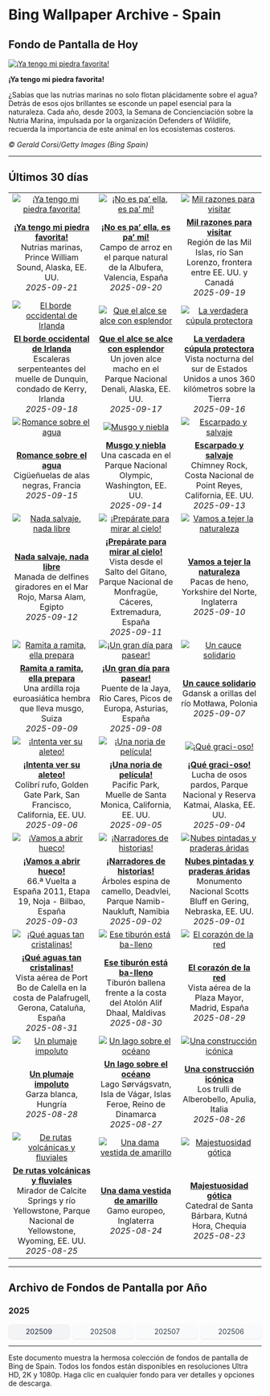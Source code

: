 # Bing Wallpaper Archive - Spain

## Fondo de Pantalla de Hoy

[![¡Ya tengo mi piedra favorita!](https://www.bing.com/th?id=OHR.IceOtters_ES-ES0527606822_UHD.jpg&pid=hp&w=2560)](https://bing.codexun.com/es/detail/20250921)

**¡Ya tengo mi piedra favorita!**

¿Sabías que las nutrias marinas no solo flotan plácidamente sobre el agua? Detrás de esos ojos brillantes se esconde un papel esencial para la naturaleza. Cada año, desde 2003, la Semana de Concienciación sobre la Nutria Marina, impulsada por la organización Defenders of Wildlife, recuerda la importancia de este animal en los ecosistemas costeros.

*© Gerald Corsi/Getty Images (Bing Spain)*

---

## Últimos 30 días

| | | |
|:---:|:---:|:---:|
| [![¡Ya tengo mi piedra favorita!](https://www.bing.com/th?id=OHR.IceOtters_ES-ES0527606822_UHD.jpg&pid=hp&w=2560)](https://bing.codexun.com/es/detail/20250921) | [![¡No es pa’ ella, es pa’ mí!](https://www.bing.com/th?id=OHR.PaellaDay_ES-ES0490054669_UHD.jpg&pid=hp&w=2560)](https://bing.codexun.com/es/detail/20250920) | [![Mil razones para visitar](https://www.bing.com/th?id=OHR.ThousandIslands_ES-ES0457398976_UHD.jpg&pid=hp&w=2560)](https://bing.codexun.com/es/detail/20250919) | 
| **[¡Ya tengo mi piedra favorita!](https://bing.codexun.com/es/detail/20250921)**<br>Nutrias marinas, Prince William Sound, Alaska, EE. UU.<br>*2025-09-21* | **[¡No es pa’ ella, es pa’ mí!](https://bing.codexun.com/es/detail/20250920)**<br>Campo de arroz en el parque natural de la Albufera, Valencia, España<br>*2025-09-20* | **[Mil razones para visitar](https://bing.codexun.com/es/detail/20250919)**<br>Región de las Mil Islas, río San Lorenzo, frontera entre EE. UU. y Canadá<br>*2025-09-19* | 
| [![El borde occidental de Irlanda](https://www.bing.com/th?id=OHR.DunquinIreland_ES-ES8742460168_UHD.jpg&pid=hp&w=2560)](https://bing.codexun.com/es/detail/20250918) | [![Que el alce se alce con esplendor](https://www.bing.com/th?id=OHR.YoungMoose_ES-ES6683972972_UHD.jpg&pid=hp&w=2560)](https://bing.codexun.com/es/detail/20250917) | [![La verdadera cúpula protectora](https://www.bing.com/th?id=OHR.OzoneEarth_ES-ES8514798418_UHD.jpg&pid=hp&w=2560)](https://bing.codexun.com/es/detail/20250916) | 
| **[El borde occidental de Irlanda](https://bing.codexun.com/es/detail/20250918)**<br>Escaleras serpenteantes del muelle de Dunquin, condado de Kerry, Irlanda<br>*2025-09-18* | **[Que el alce se alce con esplendor](https://bing.codexun.com/es/detail/20250917)**<br>Un joven alce macho en el Parque Nacional Denali, Alaska, EE. UU.<br>*2025-09-17* | **[La verdadera cúpula protectora](https://bing.codexun.com/es/detail/20250916)**<br>Vista nocturna del sur de Estados Unidos a unos 360 kilómetros sobre la Tierra<br>*2025-09-16* | 
| [![Romance sobre el agua](https://www.bing.com/th?id=OHR.Echasse_ES-ES8443490175_UHD.jpg&pid=hp&w=2560)](https://bing.codexun.com/es/detail/20250915) | [![Musgo y niebla](https://www.bing.com/th?id=OHR.HohWaterfall_ES-ES8372999914_UHD.jpg&pid=hp&w=2560)](https://bing.codexun.com/es/detail/20250914) | [![Escarpado y salvaje](https://www.bing.com/th?id=OHR.PointReyesSeashore_ES-ES8209669177_UHD.jpg&pid=hp&w=2560)](https://bing.codexun.com/es/detail/20250913) | 
| **[Romance sobre el agua](https://bing.codexun.com/es/detail/20250915)**<br>Cigüeñuelas de alas negras, Francia<br>*2025-09-15* | **[Musgo y niebla](https://bing.codexun.com/es/detail/20250914)**<br>Una cascada en el Parque Nacional Olympic, Washington, EE. UU.<br>*2025-09-14* | **[Escarpado y salvaje](https://bing.codexun.com/es/detail/20250913)**<br>Chimney Rock, Costa Nacional de Point Reyes, California, EE. UU.<br>*2025-09-13* | 
| [![Nada salvaje, nada libre](https://www.bing.com/th?id=OHR.SpinnerDolphins_ES-ES8128013547_UHD.jpg&pid=hp&w=2560)](https://bing.codexun.com/es/detail/20250912) | [![¡Prepárate para mirar al cielo!](https://www.bing.com/th?id=OHR.ExtremaduraJamon_ES-ES8041175238_UHD.jpg&pid=hp&w=2560)](https://bing.codexun.com/es/detail/20250911) | [![Vamos a tejer la naturaleza](https://www.bing.com/th?id=OHR.YorkshireHay_ES-ES7917729802_UHD.jpg&pid=hp&w=2560)](https://bing.codexun.com/es/detail/20250910) | 
| **[Nada salvaje, nada libre](https://bing.codexun.com/es/detail/20250912)**<br>Manada de delfines giradores en el Mar Rojo, Marsa Alam, Egipto<br>*2025-09-12* | **[¡Prepárate para mirar al cielo!](https://bing.codexun.com/es/detail/20250911)**<br>Vista desde el Salto del Gitano, Parque Nacional de Monfragüe, Cáceres, Extremadura, España<br>*2025-09-11* | **[Vamos a tejer la naturaleza](https://bing.codexun.com/es/detail/20250910)**<br>Pacas de heno, Yorkshire del Norte, Inglaterra<br>*2025-09-10* | 
| [![Ramita a ramita, ella prepara](https://www.bing.com/th?id=OHR.SwissSquirrel_ES-ES7836274977_UHD.jpg&pid=hp&w=2560)](https://bing.codexun.com/es/detail/20250909) | [![¡Un gran día para pasear!](https://www.bing.com/th?id=OHR.LaJayaAsturiasDay_ES-ES0574508384_UHD.jpg&pid=hp&w=2560)](https://bing.codexun.com/es/detail/20250908) | [![Un cauce solidario](https://www.bing.com/th?id=OHR.BlueGdansk_ES-ES7748880751_UHD.jpg&pid=hp&w=2560)](https://bing.codexun.com/es/detail/20250907) | 
| **[Ramita a ramita, ella prepara](https://bing.codexun.com/es/detail/20250909)**<br>Una ardilla roja euroasiática hembra que lleva musgo, Suiza<br>*2025-09-09* | **[¡Un gran día para pasear!](https://bing.codexun.com/es/detail/20250908)**<br>Puente de la Jaya, Rio Cares, Picos de Europa, Asturias, España<br>*2025-09-08* | **[Un cauce solidario](https://bing.codexun.com/es/detail/20250907)**<br>Gdansk a orillas del río Motława, Polonia<br>*2025-09-07* | 
| [![¡Intenta ver su aleteo!](https://www.bing.com/th?id=OHR.RufousHummer_ES-ES7667920526_UHD.jpg&pid=hp&w=2560)](https://bing.codexun.com/es/detail/20250906) | [![¡Una noria de película!](https://www.bing.com/th?id=OHR.SunsetPier_ES-ES7586673768_UHD.jpg&pid=hp&w=2560)](https://bing.codexun.com/es/detail/20250905) | [![¡Qué graci-oso!](https://www.bing.com/th?id=OHR.WrestlingBears_ES-ES0873710105_UHD.jpg&pid=hp&w=2560)](https://bing.codexun.com/es/detail/20250904) | 
| **[¡Intenta ver su aleteo!](https://bing.codexun.com/es/detail/20250906)**<br>Colibrí rufo, Golden Gate Park, San Francisco, California, EE. UU.<br>*2025-09-06* | **[¡Una noria de película!](https://bing.codexun.com/es/detail/20250905)**<br>Pacific Park, Muelle de Santa Monica, California, EE. UU.<br>*2025-09-05* | **[¡Qué graci-oso!](https://bing.codexun.com/es/detail/20250904)**<br>Lucha de osos pardos, Parque Nacional y Reserva Katmai, Alaska, EE. UU.<br>*2025-09-04* | 
| [![¡Vamos a abrir hueco!](https://www.bing.com/th?id=OHR.LaVueltaBilbao_ES-ES0567019335_UHD.jpg&pid=hp&w=2560)](https://bing.codexun.com/es/detail/20250903) | [![¡Narradores de historias!](https://www.bing.com/th?id=OHR.DeadvleiTrees_ES-ES0322345638_UHD.jpg&pid=hp&w=2560)](https://bing.codexun.com/es/detail/20250902) | [![Nubes pintadas y praderas áridas](https://www.bing.com/th?id=OHR.ScottsBluff_ES-ES9472248274_UHD.jpg&pid=hp&w=2560)](https://bing.codexun.com/es/detail/20250901) | 
| **[¡Vamos a abrir hueco!](https://bing.codexun.com/es/detail/20250903)**<br>66.ª Vuelta a España 2011, Etapa 19, Noja - Bilbao, España<br>*2025-09-03* | **[¡Narradores de historias!](https://bing.codexun.com/es/detail/20250902)**<br>Árboles espina de camello, Deadvlei, Parque Namib-Naukluft, Namibia<br>*2025-09-02* | **[Nubes pintadas y praderas áridas](https://bing.codexun.com/es/detail/20250901)**<br>Monumento Nacional Scotts Bluff en Gering, Nebraska, EE. UU.<br>*2025-09-01* | 
| [![¡Qué aguas tan cristalinas!](https://www.bing.com/th?id=OHR.Palafrugell_ES-ES9170936933_UHD.jpg&pid=hp&w=2560)](https://bing.codexun.com/es/detail/20250831) | [![Ese tiburón está ba-lleno](https://www.bing.com/th?id=OHR.MaldivesWhaleShark_ES-ES8989429655_UHD.jpg&pid=hp&w=2560)](https://bing.codexun.com/es/detail/20250830) | [![El corazón de la red](https://www.bing.com/th?id=OHR.PlazaMayor_ES-ES8897104707_UHD.jpg&pid=hp&w=2560)](https://bing.codexun.com/es/detail/20250829) | 
| **[¡Qué aguas tan cristalinas!](https://bing.codexun.com/es/detail/20250831)**<br>Vista aérea de Port Bo de Calella en la costa de Palafrugell, Gerona, Cataluña, España<br>*2025-08-31* | **[Ese tiburón está ba-lleno](https://bing.codexun.com/es/detail/20250830)**<br>Tiburón ballena frente a la costa del Atolón Alif Dhaal, Maldivas<br>*2025-08-30* | **[El corazón de la red](https://bing.codexun.com/es/detail/20250829)**<br>Vista aérea de la Plaza Mayor, Madrid, España<br>*2025-08-29* | 
| [![Un plumaje impoluto](https://www.bing.com/th?id=OHR.WhiteEgret_ES-ES8814073965_UHD.jpg&pid=hp&w=2560)](https://bing.codexun.com/es/detail/20250828) | [![Un lago sobre el océano](https://www.bing.com/th?id=OHR.FaroeLake_ES-ES8719950614_UHD.jpg&pid=hp&w=2560)](https://bing.codexun.com/es/detail/20250827) | [![Una construcción icónica](https://www.bing.com/th?id=OHR.TrulliHouses_ES-ES8633260965_UHD.jpg&pid=hp&w=2560)](https://bing.codexun.com/es/detail/20250826) | 
| **[Un plumaje impoluto](https://bing.codexun.com/es/detail/20250828)**<br>Garza blanca, Hungría<br>*2025-08-28* | **[Un lago sobre el océano](https://bing.codexun.com/es/detail/20250827)**<br>Lago Sørvágsvatn, Isla de Vágar, Islas Feroe, Reino de Dinamarca<br>*2025-08-27* | **[Una construcción icónica](https://bing.codexun.com/es/detail/20250826)**<br>Los trulli de Alberobello, Apulia, Italia<br>*2025-08-26* | 
| [![De rutas volcánicas y fluviales](https://www.bing.com/th?id=OHR.YellowstoneRiver_ES-ES8502138865_UHD.jpg&pid=hp&w=2560)](https://bing.codexun.com/es/detail/20250825) | [![Una dama vestida de amarillo](https://www.bing.com/th?id=OHR.CervusDama_ES-ES8412556845_UHD.jpg&pid=hp&w=2560)](https://bing.codexun.com/es/detail/20250824) | [![Majestuosidad gótica](https://www.bing.com/th?id=OHR.SaintBarbaras_ES-ES8198258908_UHD.jpg&pid=hp&w=2560)](https://bing.codexun.com/es/detail/20250823) | 
| **[De rutas volcánicas y fluviales](https://bing.codexun.com/es/detail/20250825)**<br>Mirador de Calcite Springs y río Yellowstone, Parque Nacional de Yellowstone, Wyoming, EE. UU.<br>*2025-08-25* | **[Una dama vestida de amarillo](https://bing.codexun.com/es/detail/20250824)**<br>Gamo europeo, Inglaterra<br>*2025-08-24* | **[Majestuosidad gótica](https://bing.codexun.com/es/detail/20250823)**<br>Catedral de Santa Bárbara, Kutná Hora, Chequia<br>*2025-08-23* | 


---

## Archivo de Fondos de Pantalla por Año

### 2025
<div style="display: grid; grid-template-columns: repeat(auto-fit, minmax(80px, 1fr)); gap: 6px; margin: 12px 0;">
<a href="https://bing.codexun.com/es/archive/202509" style="padding: 6px 12px; font-size: 14px; border-radius: 6px; box-shadow: 0 1px 2px rgba(0,0,0,0.1); background-color: #f3f4f6; color: #374151; text-decoration: none; text-align: center; transition: background-color 0.2s ease; font-weight: 500;">202509</a>
<a href="https://bing.codexun.com/es/archive/202508" style="padding: 6px 12px; font-size: 14px; border-radius: 6px; box-shadow: 0 1px 2px rgba(0,0,0,0.1); background-color: #f9fafb; color: #374151; text-decoration: none; text-align: center; transition: background-color 0.2s ease;">202508</a>
<a href="https://bing.codexun.com/es/archive/202507" style="padding: 6px 12px; font-size: 14px; border-radius: 6px; box-shadow: 0 1px 2px rgba(0,0,0,0.1); background-color: #f9fafb; color: #374151; text-decoration: none; text-align: center; transition: background-color 0.2s ease;">202507</a>
<a href="https://bing.codexun.com/es/archive/202506" style="padding: 6px 12px; font-size: 14px; border-radius: 6px; box-shadow: 0 1px 2px rgba(0,0,0,0.1); background-color: #f9fafb; color: #374151; text-decoration: none; text-align: center; transition: background-color 0.2s ease;">202506</a>
</div>



---

Este documento muestra la hermosa colección de fondos de pantalla de Bing de Spain. Todos los fondos están disponibles en resoluciones Ultra HD, 2K y 1080p. Haga clic en cualquier fondo para ver detalles y opciones de descarga.

